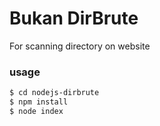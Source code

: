 # Bukan DirBrute

For scanning directory on website


### usage

```sh
$ cd nodejs-dirbrute
$ npm install
$ node index
```
